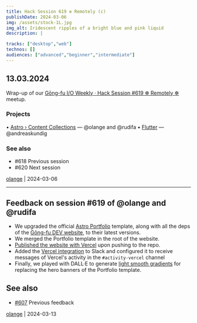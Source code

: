```yaml
---
title: Hack Session 619 ✼ Remotely (c)
publishDate: 2024-03-06
img: /assets/stock-1L.jpg
img_alt: Iridescent ripples of a bright blue and pink liquid
description: |

tracks: ["desktop","web"]
technos: []
audiences: ["advanced","beginner","intermediate"]
---
```


## 13.03.2024

Wrap-up of our [Gōng-fu I/O Weekly · Hack Session #619 ✼ Remotely ✼](https://www.meetup.com/fr-FR/gōngfuio/events/299366410/) meetup.

### Projects

• [Astro › Content Collections](https://docs.astro.build/en/guides/content-collections/) — @olange and @rudifa
• [Flutter](https://flutter.dev) — @andreaskundig

### See also

* #618 Previous session
* #620 Next session

[olange](https://github.com/olange) | 2024-03-06

<hr/>

## Feedback on session #619 of @olange and @rudifa

* We upgraded the official [Astro Portfolio](https://astro.build/themes/details/portfolio/) template, along with all the deps of the [Gōng-fu DEV website](https://github.com/gongfudev/website), to their latest versions.
* We merged the Portfolio template in the root of the website.
* [Published the website with Vercel](https://website.gongfu-dev.vercel.app/) upon pushing to the repo.
* Added the [Vercel integration](https://vercel.com/integrations/slack) to Slack and configured it to receive messages of Vercel's activity in the `#activity-vercel` channel
* Finally, we played with DALL·E to generate [light smooth gradients](https://github.com/gongfudev/website/blob/b9fab5e8a9c270d7f815e25f608efa0679fa345f/public/assets/smooth-light-gradient.webp) for replacing the hero banners of the Portfolio template.

## See also

* [#607](https://github.com/gongfuio/sessions/issues/607#issuecomment-1865262401) Previous feedback

[olange](https://github.com/olange) | 2024-03-13


